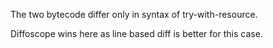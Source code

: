 The two bytecode differ only in syntax of try-with-resource.

Diffoscope wins here as line based diff is better for this case.
